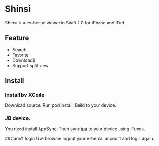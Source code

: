 # Shinsi
Shinsi is a ex-hentai viewer in Swift 2.0 for iPhone and iPad

## Feature
- Search
- Favorite
- Downloadβ
- Support split view

## Install
### Install by XCode
Download source. Run pod install.
Build to your device.

### JB device. 
You need install AppSync.
Then sync [ipa](https://github.com/powhu/Shinsi/releases/download/0.7.1/Shinsi.ipa) to your device using iTunes.

##Cann't login
Use browser logout your e-hentai account and login again.
